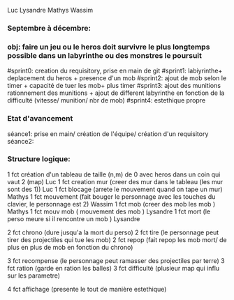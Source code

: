  Luc Lysandre Mathys Wassim

### Septembre à décembre: 
### obj: faire un jeu ou le heros doit survivre le plus longtemps possible dans un labyrinthe ou des monstres le poursuit 
#sprint0: creation du requisitory, prise en main de git
#sprint1: labiyrinthe+ deplacement du heros + presence d'un mob
#sprint2: ajout de mob selon le timer + capacité de tuer les mob+ plus timer
#sprint3: ajout des munitions rationnement des munitions + ajout de different labyrinthe en fonction de la difficulté (vitesse/ munition/ nbr de mob)
#sprint4: estethique propre

### Etat d'avancement
séance1: prise en main/ création de l'équipe/ création d'un requisitory
séance2:

### Structure logique:
1 fct création d'un tableau de taille (n,m) de 0 avec heros dans un coin qui vaut 2  (map)      Luc
1 fct creation mur (creer des mur dans le tableau (les mur sont des 1))                         Luc
1 fct blocage (arrete le mouvement quand on tape un mur)                                        Mathys
1 fct mouvement (fait bouger le personnage avec les touches du clavier, le personnage est 2)    Wassim
1 fct mob (creer des mob les mob )                                                              Mathys
1 fct mouv mob ( mouvement des mob )                                                            Lysandre
1 fct mort (le perso meure si il rencontre un mob )                                             Lysandre

2 fct chrono (dure jusqu'a la mort du perso)
2 fct tire (le personnage peut tirer des projectiles qui tue les mob)
2 fct repop (fait repop les mob mort/ de plus en plus de mob en fonction du chrono)

3 fct recompense (le personnage peut ramasser des projectiles par terre)
3 fct ration (garde en ration les balles)
3 fct difficulté (plusieur map qui influ sur les parametre)

4 fct affichage (presente le tout de manière estethique)
